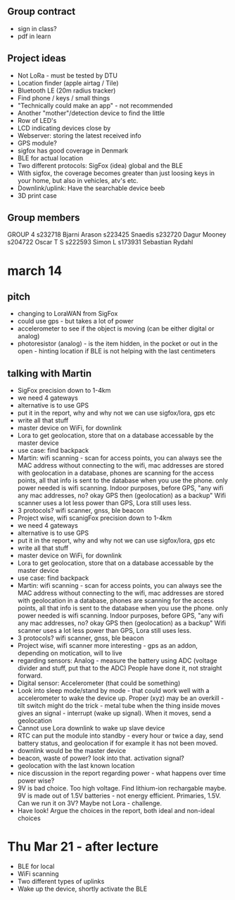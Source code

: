 ## Group contract

- sign in class? 
- pdf in learn

## Project ideas

- Not LoRa - must be tested by DTU
- Location finder (apple airtag / Tile)
- Bluetooth LE (20m radius tracker)
- Find phone / keys / small things
- "Technically could make an app" - not recommended
- Another "mother"/detection device to find the little 
- Row of LED's
- LCD indicating devices close by
- Webserver: storing the latest received info
- GPS module?
- sigfox has good coverage in Denmark
- BLE for actual location
- Two different protocols: SigFox (idea) global and the BLE
- With sigfox, the coverage becomes greater than just loosing keys in your home, but also in vehicles, atv's etc.
- Downlink/uplink: Have the searchable device beeb
- 3D print case

## Group members

GROUP 4
s232718 Bjarni Arason
s223425 Snaedis
s232720 Dagur Mooney
s204722 Oscar T S
s222593 Simon L
s173931 Sebastian Rydahl


# march 14
## pitch

- changing to LoraWAN from SigFox
- could use gps - but takes a lot of power
- accelerometer to see if the object is moving (can be either digital or analog)
- photoresistor (analog) - is the item hidden, in the pocket or out in the open - hinting location if BLE is not helping with the last centimeters

## talking with Martin

- SigFox precision down to 1-4km
- we need 4 gateways 
- alternative is to use GPS
- put it in the report, why and why not we can use sigfox/lora, gps etc
- write all that stuff
- master device on WiFi, for downlink
- Lora to get geolocation, store that on a database accessable by the master device
- use case: find backpack
- Martin: wifi scanning - scan for access points, you can always see the MAC address without connecting to the wifi, mac addresses are stored with geolocation in a database, phones are scanning for the access points, all that info is sent to the database when you use the phone. only power needed is wifi scanning. Indoor purposes, before GPS, "any wifi any mac addresses, no? okay GPS then (geolocation) as a backup" Wifi scanner uses a lot less power than GPS, Lora still uses less.
- 3 protocols? wifi scanner, gnss, ble beacon
- Project wise, wifi scanigFox precision down to 1-4km
- we need 4 gateways 
- alternative is to use GPS
- put it in the report, why and why not we can use sigfox/lora, gps etc
- write all that stuff
- master device on WiFi, for downlink
- Lora to get geolocation, store that on a database accessable by the master device
- use case: find backpack
- Martin: wifi scanning - scan for access points, you can always see the MAC address without connecting to the wifi, mac addresses are stored with geolocation in a database, phones are scanning for the access points, all that info is sent to the database when you use the phone. only power needed is wifi scanning. Indoor purposes, before GPS, "any wifi any mac addresses, no? okay GPS then (geolocation) as a backup" Wifi scanner uses a lot less power than GPS, Lora still uses less.
- 3 protocols? wifi scanner, gnss, ble beacon
- Project wise, wifi scanner more interesting - gps as an addon, depending on motication, will to live
- regarding sensors: Analog - measure the battery using ADC (voltage divider and stuff, put that to the ADC) People have done it, not straight forward.
- Digital sensor: Accelerometer (that could be something)
- Look into sleep mode/stand by mode - that could work well with a accelerometer to wake the device up. Proper (xyz) may be an overkill - tilt switch might do the trick - metal tube when the thing inside moves gives an signal - interrupt (wake up signal). When it moves, send a geolocation
- Cannot use Lora downlink to wake up slave device
- RTC can put the module into standby - every hour or twice a day, send battery status, and geolocation if for example it has not been moved.
- downlink would be the master device
- beacon, waste of power? look into that. activation signal?
- geolocation with the last known location
- nice discussion in the report regarding power - what happens over time power wise? 
- 9V is bad choice. Too high voltage. Find lithium-ion rechargable maybe. 9V is made out of 1.5V batteries - not energy efficient. Primaries, 1.5V. Can we run it on 3V? Maybe not Lora - challenge.
- Have look! Argue the choices in the report, both ideal and non-ideal choices

# Thu Mar 21 - after lecture

- BLE for local
- WiFi scanning 
- Two different types of uplinks
- Wake up the device, shortly activate the BLE
